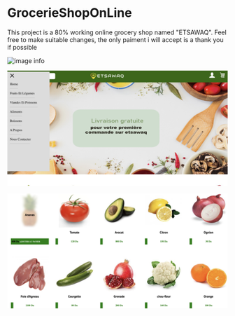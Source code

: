 # GrocerieShopOnLine
This project is a 80% working online grocery shop named "ETSAWAQ". Feel free to make suitable changes, the only paiment i will accept is a thank you if possible

![image info](screenshots/Screenshot1.png)

![image info](screenshots/Screenshot2.png)

![image info](screenshots/Screenshot3.png)

